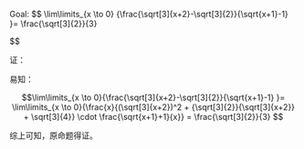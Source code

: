 Goal: 
$$
\lim\limits_{x \to 0} {\frac{\sqrt[3]{x+2}-\sqrt[3]{2}}{\sqrt{x+1}-1} }= \frac{\sqrt[3]{2}}{3}

$$

证：

易知：

$$\lim\limits_{x \to 0}{\frac{\sqrt[3]{x+2}-\sqrt[3]{2}}{\sqrt{x+1}-1} }= \lim\limits_{x \to 0}{\frac{x}{(\sqrt[3]{x+2})^2 + {\sqrt[3]{2}}{\sqrt[3]{x+2}} + \sqrt[3]{4}} \cdot \frac{\sqrt{x+1}+1}{x}} = \frac{\sqrt[3]{2}}{3} $$

综上可知，原命题得证。
